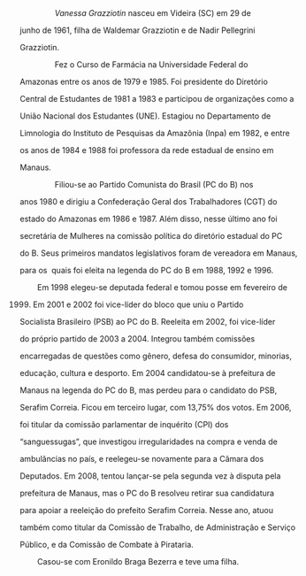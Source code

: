 

 



                *Vanessa Grazziotin* nasceu em Videira (SC) em 29 de

junho de 1961, filha de Waldemar Grazziotin e de Nadir Pellegrini

Grazziotin.



                Fez o Curso de Farmácia na Universidade Federal do

Amazonas entre os anos de 1979 e 1985. Foi presidente do Diretório

Central de Estudantes de 1981 a 1983 e participou de organizações como a

União Nacional dos Estudantes (UNE). Estagiou no Departamento de

Limnologia do Instituto de Pesquisas da Amazônia (Inpa) em 1982, e entre

os anos de 1984 e 1988 foi professora da rede estadual de ensino em

Manaus.



                Filiou-se ao Partido Comunista do Brasil (PC do B) nos

anos 1980 e dirigiu a Confederação Geral dos Trabalhadores (CGT) do

estado do Amazonas em 1986 e 1987. Além disso, nesse último ano foi

secretária de Mulheres na comissão política do diretório estadual do PC

do B. Seus primeiros mandatos legislativos foram de vereadora em Manaus,

para os  quais foi eleita na legenda do PC do B em 1988, 1992 e 1996.



        Em 1998 elegeu-se deputada federal e tomou posse em fevereiro de

1999. Em 2001 e 2002 foi vice-líder do bloco que uniu o Partido

Socialista Brasileiro (PSB) ao PC do B. Reeleita em 2002, foi vice-líder

do próprio partido de 2003 a 2004. Integrou também comissões

encarregadas de questões como gênero, defesa do consumidor, minorias,

educação, cultura e desporto. Em 2004 candidatou-se à prefeitura de

Manaus na legenda do PC do B, mas perdeu para o candidato do PSB,

Serafim Correia. Ficou em terceiro lugar, com 13,75% dos votos. Em 2006,

foi titular da comissão parlamentar de inquérito (CPI) dos

“sanguessugas”, que investigou irregularidades na compra e venda de

ambulâncias no país, e reelegeu-se novamente para a Câmara dos

Deputados. Em 2008, tentou lançar-se pela segunda vez à disputa pela

prefeitura de Manaus, mas o PC do B resolveu retirar sua candidatura

para apoiar a reeleição do prefeito Serafim Correia. Nesse ano, atuou

também como titular da Comissão de Trabalho, de Administração e Serviço

Público, e da Comissão de Combate à Pirataria.



        Casou-se com Eronildo Braga Bezerra e teve uma filha.



 



